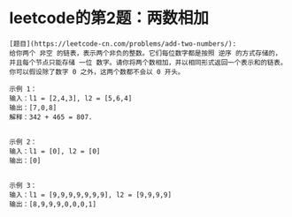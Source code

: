 # leetcode的第2题：两数相加 

    [题目](https://leetcode-cn.com/problems/add-two-numbers/):
    给你两个 非空 的链表，表示两个非负的整数。它们每位数字都是按照 逆序 的方式存储的，
    并且每个节点只能存储 一位 数字。请你将两个数相加，并以相同形式返回一个表示和的链表。
    你可以假设除了数字 0 之外，这两个数都不会以 0 开头。 

    示例 1：
    输入：l1 = [2,4,3], l2 = [5,6,4]
    输出：[7,0,8]
    解释：342 + 465 = 807.  


    示例 2：
    输入：l1 = [0], l2 = [0]
    输出：[0]  


    示例 3：
    输入：l1 = [9,9,9,9,9,9,9], l2 = [9,9,9,9]
    输出：[8,9,9,9,0,0,0,1] 

